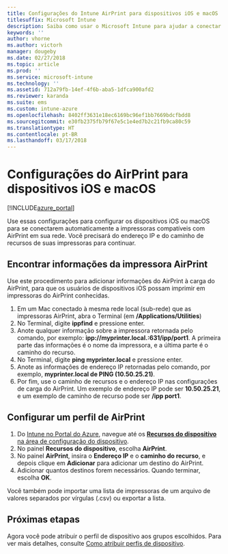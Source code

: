 ```yaml
---
title: Configurações do Intune AirPrint para dispositivos iOS e macOS
titlesuffix: Microsoft Intune
description: Saiba como usar o Microsoft Intune para ajudar a conectar automaticamente dispositivos iOS e macOS com impressoras compatíveis com AirPrint.
keywords: ''
author: vhorne
ms.author: victorh
manager: dougeby
ms.date: 02/27/2018
ms.topic: article
ms.prod: ''
ms.service: microsoft-intune
ms.technology: ''
ms.assetid: 712a79fb-14ef-4f6b-aba5-1dfca900afd2
ms.reviewer: karanda
ms.suite: ems
ms.custom: intune-azure
ms.openlocfilehash: 8402ff3631e18ec6169bc96ef1bb7669bdcfbdd8
ms.sourcegitcommit: e30fb2375fb79f67e5c1e4ed7b2c21fb9ca80c59
ms.translationtype: HT
ms.contentlocale: pt-BR
ms.lasthandoff: 03/17/2018
---
```

# <a name="airprint-settings-for-ios-and-macos-devices"></a>Configurações do AirPrint para dispositivos iOS e macOS

[!INCLUDE[azure_portal](./includes/azure_portal.md)]

Use essas configurações para configurar os dispositivos iOS ou macOS para se conectarem automaticamente a impressoras compatíveis com AirPrint em sua rede. Você precisará do endereço IP e do caminho de recursos de suas impressoras para continuar.

## <a name="find-airprint-printer-information"></a>Encontrar informações da impressora AirPrint

Use este procedimento para adicionar informações do AirPrint à carga do AirPrint, para que os usuários de dispositivos iOS possam imprimir em impressoras do AirPrint conhecidas.

1. Em um Mac conectado à mesma rede local (sub-rede) que as impressoras AirPrint, abra o Terminal (em **/Applications/Utilities**)
2. No Terminal, digite **ippfind** e pressione enter.
3. Anote qualquer informação sobre a impressora retornada pelo comando, por exemplo: **ipp://myprinter.local.:631/ipp/port1**. A primeira parte das informações é o nome da impressora, e a última parte é o caminho do recurso.
4. No Terminal, digite **ping myprinter.local** e pressione enter.
5. Anote as informações de endereço IP retornadas pelo comando, por exemplo, **myprinter.local de PING (10.50.25.21)**.
6. Por fim, use o caminho de recursos e o endereço IP nas configurações de carga do AirPrint. Um exemplo de endereço IP pode ser **10.50.25.21**, e um exemplo de caminho de recurso pode ser **/ipp port1**.

## <a name="configure-an-airprint-profile"></a>Configurar um perfil de AirPrint

1. Do [Intune no Portal do Azure](https://portal.azure.com), navegue até os [**Recursos do dispositivo** na área de configuração do dispositivo](device-features-configure.md). 
1. No painel **Recursos do dispositivo**, escolha **AirPrint**.
2. No painel **AirPrint**, insira o **Endereço IP** e o **caminho do recurso**, e depois clique em **Adicionar** para adicionar um destino do AirPrint.
3. Adicionar quantos destinos forem necessários. Quando terminar, escolha **OK**.

Você também pode importar uma lista de impressoras de um arquivo de valores separados por vírgulas (.csv) ou exportar a lista.


## <a name="next-steps"></a>Próximas etapas

Agora você pode atribuir o perfil de dispositivo aos grupos escolhidos. Para ver mais detalhes, consulte [Como atribuir perfis de dispositivo](device-profile-assign.md).